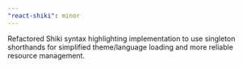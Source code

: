 ```yaml
---
"react-shiki": minor
---
```


Refactored Shiki syntax highlighting implementation to use singleton shorthands for simplified theme/language loading and more reliable resource management.
